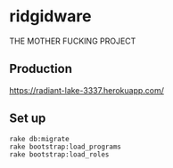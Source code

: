 # ridgidware
THE MOTHER FUCKING PROJECT

## Production
https://radiant-lake-3337.herokuapp.com/

## Set up
```
rake db:migrate
rake bootstrap:load_programs
rake bootstrap:load_roles
```
